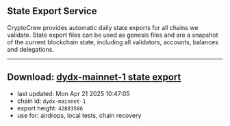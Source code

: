 ## State Export Service
CryptoCrew provides automatic daily state exports for all chains we validate. State export files can be used as genesis files and are a snapshot of the current blockchain state, including all validators, accounts, balances and delegations.

---
**Download: [dydx-mainnet-1 state export](https://dl-tyo.ccvalidators.com/SERVICE/dydx/dydx-mainnet-1_export_42883586.json)**
---

- last updated: Mon Apr 21 2025 10:47:05
- chain id: `dydx-mainnet-1`
- export height: `42883586`
- use for: airdrops, local tests, chain recovery
